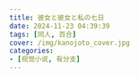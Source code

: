 ```yaml
---
title: 彼女と彼女と私の七日
date: 2024-11-23 04:39:39
tags: [同人, 百合]
cover: /img/kanojoto_cover.jpg
categories:
- [视觉小说, 有分支]
---
```

